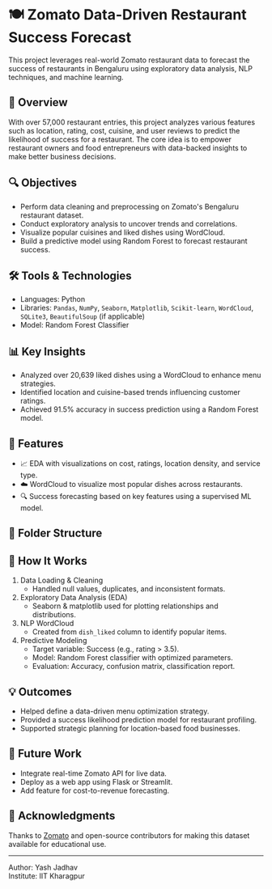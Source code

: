 # 🍽️ Zomato Data-Driven Restaurant Success Forecast

This project leverages real-world Zomato restaurant data to forecast the success of restaurants in Bengaluru using exploratory data analysis, NLP techniques, and machine learning.

## 📌 Overview

With over 57,000 restaurant entries, this project analyzes various features such as location, rating, cost, cuisine, and user reviews to predict the likelihood of success for a restaurant. The core idea is to empower restaurant owners and food entrepreneurs with data-backed insights to make better business decisions.

## 🔍 Objectives

- Perform data cleaning and preprocessing on Zomato's Bengaluru restaurant dataset.
- Conduct exploratory analysis to uncover trends and correlations.
- Visualize popular cuisines and liked dishes using WordCloud.
- Build a predictive model using Random Forest to forecast restaurant success.

## 🛠️ Tools & Technologies

- Languages: Python
- Libraries: `Pandas`, `NumPy`, `Seaborn`, `Matplotlib`, `Scikit-learn`, `WordCloud`, `SQLite3`, `BeautifulSoup` (if applicable)
- Model: Random Forest Classifier

## 📊 Key Insights

- Analyzed over 20,639 liked dishes using a WordCloud to enhance menu strategies.
- Identified location and cuisine-based trends influencing customer ratings.
- Achieved 91.5% accuracy in success prediction using a Random Forest model.

## 🔧 Features

- 📈 EDA with visualizations on cost, ratings, location density, and service type.
- ☁️ WordCloud to visualize most popular dishes across restaurants.
- 🔍 Success forecasting based on key features using a supervised ML model.

## 📂 Folder Structure


## 🧠 How It Works

1. Data Loading & Cleaning
   - Handled null values, duplicates, and inconsistent formats.
2. Exploratory Data Analysis (EDA)
   - Seaborn & matplotlib used for plotting relationships and distributions.
3. NLP WordCloud
   - Created from `dish_liked` column to identify popular items.
4. Predictive Modeling
   - Target variable: Success (e.g., rating > 3.5).
   - Model: Random Forest classifier with optimized parameters.
   - Evaluation: Accuracy, confusion matrix, classification report.

## 💡 Outcomes

- Helped define a data-driven menu optimization strategy.
- Provided a success likelihood prediction model for restaurant profiling.
- Supported strategic planning for location-based food businesses.

## 🚀 Future Work

- Integrate real-time Zomato API for live data.
- Deploy as a web app using Flask or Streamlit.
- Add feature for cost-to-revenue forecasting.

## 🤝 Acknowledgments

Thanks to [Zomato](https://www.zomato.com) and open-source contributors for making this dataset available for educational use.

---

Author: Yash Jadhav  
Institute: IIT Kharagpur  
